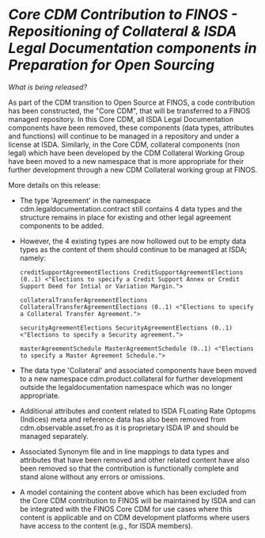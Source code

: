 # *Core CDM Contribution to FINOS - Repositioning of Collateral & ISDA Legal Documentation components in Preparation for Open Sourcing*

_What is being released?_

As part of the CDM transition to Open Source at FINOS, a code contribution has been constructed, the "Core CDM", that will be transferred to a FINOS managed repository. In this Core CDM, all ISDA Legal Documentation components have been removed, these components (data types, attributes and functions) will continue to be managed in a repository and under a license at ISDA. Similarly, in the Core CDM, collateral components (non legal) which have been developed by the CDM Collateral Working Group have been moved to a new namespace that is more appropriate for their further development through a new CDM Collateral working group at FINOS.

More details on this release:
- The type 'Agreement' in the namespace cdm.legaldocumentation.contract still contains 4 data types and the structure remains in place for existing and other legal agreement components to be added.
- However, the 4 existing types are now hollowed out to be empty data types as the content of them should continue to be managed at ISDA; namely:
	  
	  creditSupportAgreementElections CreditSupportAgreementElections (0..1) <"Elections to specify a Credit Support Annex or Credit Support Deed for Intial or Variation Margin.">
	  
	  collateralTransferAgreementElections CollateralTransferAgreementElections (0..1) <"Elections to specify a Collateral Transfer Agreement.">
	  
	  securityAgreementElections SecurityAgreementElections (0..1) <"Elections to specify a Security agreement.">
	  
	  masterAgreementSchedule MasterAgreementSchedule (0..1) <"Elections to specify a Master Agreement Schedule.">
	  
-  The data type 'Collateral' and associated components have been moved to a new namespace cdm.product.collateral for further development outside the legaldocumentation namespace which was no longer appropriate.
-  Additional attributes and content related to ISDA FLoating Rate Optopms (Indices) meta and reference data has also been removed from cdm.observable.asset.fro as it is proprietary ISDA IP and should be managed separately.
-  Associated Synonym file and in line mappings to data types and attributes that have been removed and other related content have also been removed so that the contribution is functionally complete and stand alone without any errors or omissions.
-  A model containing the content above which has been excluded from the Core CDM contribution to FINOS will be maintained by ISDA and can be integrated with the FINOS Core CDM for use cases where this content is applicable and on CDM development platforms where users have access to the content (e.g., for ISDA members).
